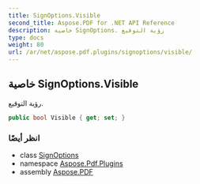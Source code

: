 ```yaml
---
title: SignOptions.Visible
second_title: Aspose.PDF for .NET API Reference
description: خاصية SignOptions. رؤية التوقيع
type: docs
weight: 80
url: /ar/net/aspose.pdf.plugins/signoptions/visible/
---
```

## خاصية SignOptions.Visible

رؤية التوقيع.

```csharp
public bool Visible { get; set; }
```

### انظر أيضًا

* class [SignOptions](../)
* namespace [Aspose.Pdf.Plugins](../../../aspose.pdf.plugins/)
* assembly [Aspose.PDF](../../../)